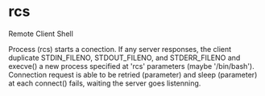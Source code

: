 # rcs
Remote Client Shell

Process (rcs) starts a conection. If any server responses, the client duplicate STDIN_FILENO, STDOUT_FILENO, and STDERR_FILENO and execve() a new process specified at 'rcs' parameters (maybe '/bin/bash'). Connection request is able to be retried (parameter) and sleep (parameter) at each connect() fails, waiting the server goes listenning.
